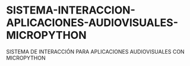# SISTEMA-INTERACCION-APLICACIONES-AUDIOVISUALES-MICROPYTHON
SISTEMA DE INTERACCIÓN PARA APLICACIONES AUDIOVISUALES CON MICROPYTHON
